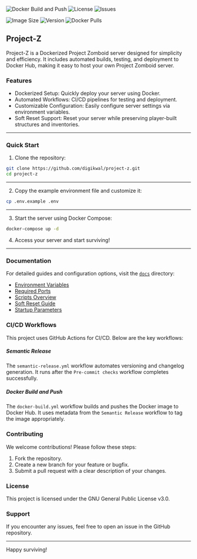 ![Docker Build and Push](https://github.com/digikwal/project-z/actions/workflows/docker-build.yml/badge.svg)
![License](https://img.shields.io/github/license/digikwal/project-z)
![Issues](https://img.shields.io/github/issues/digikwal/project-z)

![Image Size](https://img.shields.io/docker/image-size/digikwal/project-z/latest)
![Version](https://img.shields.io/github/v/release/digikwal/project-z)
![Docker Pulls](https://img.shields.io/docker/pulls/digikwal/project-z)

## Project-Z

Project-Z is a Dockerized Project Zomboid server designed for simplicity and efficiency. It includes automated builds, testing, and deployment to Docker Hub, making it easy to host your own Project Zomboid server.

### Features
- Dockerized Setup: Quickly deploy your server using Docker.
- Automated Workflows: CI/CD pipelines for testing and deployment.
- Customizable Configuration: Easily configure server settings via environment variables.
- Soft Reset Support: Reset your server while preserving player-built structures and inventories.

---

### Quick Start
1. Clone the repository:
```bash
git clone https://github.com/digikwal/project-z.git
cd project-z
```
---
2. Copy the example environment file and customize it:
```bash
cp .env.example .env
```
---
3. Start the server using Docker Compose:
```bash
docker-compose up -d
```
4. Access your server and start surviving!
---

### Documentation
For detailed guides and configuration options, visit the [`docs`](./docs) directory:

- [Environment Variables](./docs/environment-variables.md)
- [Required Ports](./docs/required-ports.md)
- [Scripts Overview](./docs/scripts-overview.md)
- [Soft Reset Guide](./docs/soft-reset.md)
- [Startup Parameters](./docs/startup-parameters.md)

### CI/CD Workflows
This project uses GitHub Actions for CI/CD. Below are the key workflows:

##### Semantic Release
The `semantic-release.yml` workflow automates versioning and changelog generation. It runs after the `Pre-commit checks` workflow completes successfully.

##### Docker Build and Push
The `docker-build.yml` workflow builds and pushes the Docker image to Docker Hub. It uses metadata from the `Semantic Release` workflow to tag the image appropriately.

### Contributing
We welcome contributions! Please follow these steps:

1. Fork the repository.
2. Create a new branch for your feature or bugfix.
3. Submit a pull request with a clear description of your changes.

### License
This project is licensed under the GNU General Public License v3.0.

### Support

If you encounter any issues, feel free to open an issue in the GitHub repository.

---

Happy surviving!
